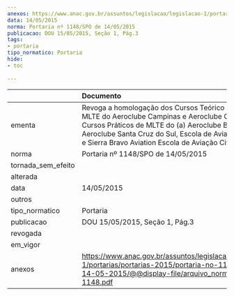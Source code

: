 ```yaml
---
anexos: https://www.anac.gov.br/assuntos/legislacao/legislacao-1/portarias/portarias-2015/portaria-no-1148-spo-de-14-05-2015/@@display-file/arquivo_norma/PA2015-1148.pdf
data: 14/05/2015
norma: Portaria nº 1148/SPO de 14/05/2015
publicacao: DOU 15/05/2015, Seção 1, Pág.3
tags:
- portaria
tipo_normatico: Portaria
hide: 
- toc 
 
---
```


|                    | Documento                                                                                                                                                                                                                                                           |
|:-------------------|:--------------------------------------------------------------------------------------------------------------------------------------------------------------------------------------------------------------------------------------------------------------------|
| ementa             | Revoga a homologação dos Cursos Teórico e Prático de MLTE do Aeroclube Campinas e Aeroclube Goiás; dos Cursos Práticos de MLTE do (a) Aeroclube Barretos, Aeroclube Santa Cruz do Sul, Escola de Aviação Civil PLA e Sierra Bravo Aviation Escola de Aviação Civil. |
| norma              | Portaria nº 1148/SPO de 14/05/2015                                                                                                                                                                                                                                  |
| tornada_sem_efeito |                                                                                                                                                                                                                                                                     |
| alterada           |                                                                                                                                                                                                                                                                     |
| data               | 14/05/2015                                                                                                                                                                                                                                                          |
| outros             |                                                                                                                                                                                                                                                                     |
| tipo_normatico     | Portaria                                                                                                                                                                                                                                                            |
| publicacao         | DOU 15/05/2015, Seção 1, Pág.3                                                                                                                                                                                                                                      |
| revogada           |                                                                                                                                                                                                                                                                     |
| em_vigor           |                                                                                                                                                                                                                                                                     |
| anexos             | https://www.anac.gov.br/assuntos/legislacao/legislacao-1/portarias/portarias-2015/portaria-no-1148-spo-de-14-05-2015/@@display-file/arquivo_norma/PA2015-1148.pdf                                                                                                   |
